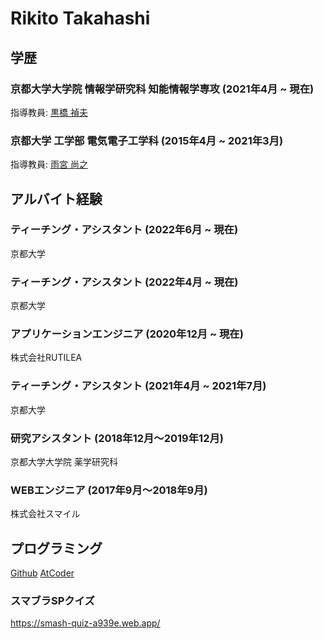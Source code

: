 # Rikito Takahashi

## 学歴
### 京都大学大学院 情報学研究科 知能情報学専攻 (2021年4月 ~ 現在)
指導教員: [黒橋 禎夫](https://nlp.ist.i.kyoto-u.ac.jp/)

### 京都大学 工学部 電気電子工学科 (2015年4月 ~ 2021年3月)
指導教員: [雨宮 尚之](https://kdb.iimc.kyoto-u.ac.jp/profile/ja.323855153ca6a2ab.html)

## アルバイト経験

### ティーチング・アシスタント (2022年6月 ~ 現在)
京都大学

### ティーチング・アシスタント (2022年4月 ~ 現在)
京都大学

### アプリケーションエンジニア (2020年12月 ~ 現在)
株式会社RUTILEA

### ティーチング・アシスタント (2021年4月 ~ 2021年7月)
京都大学

### 研究アシスタント (2018年12月〜2019年12月)
京都大学大学院 薬学研究科

### WEBエンジニア (2017年9月〜2018年9月)
株式会社スマイル

## プログラミング
[Github](https://github.com/rik-tak)
[AtCoder](https://atcoder.jp/users/A1phamath)

### スマブラSPクイズ
https://smash-quiz-a939e.web.app/
